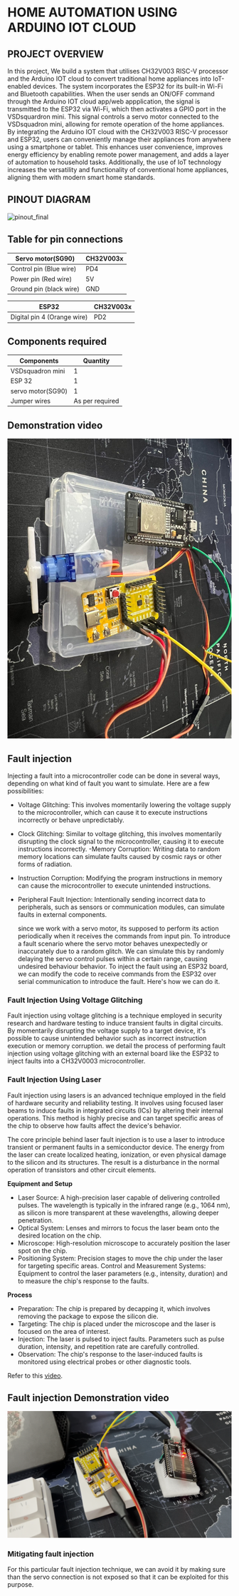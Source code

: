 # HOME AUTOMATION USING ARDUINO IOT CLOUD 

## PROJECT OVERVIEW
  In this project, We build a system that utilises CH32V003 RISC-V processor and the Arduino IOT cloud to convert traditional home appliances into IoT-enabled devices. The system incorporates the ESP32 for its built-in Wi-Fi and Bluetooth capabilities. When the user sends an ON/OFF command through the Arduino IOT cloud app/web appplication, the signal is transmitted to the ESP32 via Wi-Fi, which then activates a GPIO port in the VSDsquardron mini. This signal controls a servo motor connected to the VSDsquadron mini, allowing for remote operation of the home appliances.  By integrating the Arduino IOT cloud with the CH32V003 RISC-V processor and ESP32, users can conveniently manage their appliances from anywhere using a smartphone or tablet. This enhances user convenience, improves energy efficiency by enabling remote power management, and adds a layer of automation to household tasks. Additionally, the use of IoT technology increases the versatility and functionality of conventional home appliances, aligning them with modern smart home standards.

## PINOUT DIAGRAM
![pinout_final](https://github.com/sathyanarayanat/VSD-Squadron-mini-internship/assets/71438522/7affb808-8237-4dcd-a462-842e7524d752)


## Table for pin connections

| Servo motor(SG90)  | CH32V003x |
| ------------- | ------------- |
| Control pin (Blue wire) | PD4 |
| Power pin (Red wire)  | 5V |
| Ground pin (black wire) | GND |

| ESP32 | CH32V003x |
| ------------- | ------------- |
| Digital pin 4 (Orange wire) | PD2 |

## Components required
| Components| Quantity |
| ------------- | ------------- |
| VSDsquadron mini | 1 |
| ESP 32  | 1 |
| servo motor(SG90) | 1 |
| Jumper wires | As per required |

## Demonstration video
[![Demonstration video](images/demo_photo.jpg)](https://drive.google.com/file/d/16y3WWIxM0j3iQrkFy_5D158Ioe6KJkg4/view?usp=sharing)

## Fault injection

  Injecting a fault into a microcontroller code can be done in several ways, depending on what kind of fault you want to simulate. Here are a few possibilities:

- Voltage Glitching: This involves momentarily lowering the voltage supply to the microcontroller, which can cause it to execute instructions incorrectly or behave unpredictably.

- Clock Glitching: Similar to voltage glitching, this involves momentarily disrupting the clock signal to the microcontroller, causing it to execute instructions incorrectly.
-Memory Corruption: Writing data to random memory locations can simulate faults caused by cosmic rays or other forms of radiation.

- Instruction Corruption: Modifying the program instructions in memory can cause the microcontroller to execute unintended instructions.

- Peripheral Fault Injection: Intentionally sending incorrect data to peripherals, such as sensors or communication modules, can simulate faults in external components.


  since we work with a servo motor, its supposed to perform its action periodically when it receives the commands from input pin. To introduce a fault scenario where the servo motor behaves unexpectedly or inaccurately due to a random glitch. We can simulate this by randomly delaying the servo control pulses within a certain range, causing undesired behaviour behavior. To inject the fault using an ESP32 board, we can modify the code to receive commands from the ESP32 over serial communication to introduce the fault. Here's how we can do it.

### Fault Injection Using Voltage Glitching

  Fault injection using voltage glitching is a technique employed in security research and hardware testing to induce transient faults in digital circuits. By momentarily disrupting the voltage supply to a target device, it's possible to cause unintended behavior such as incorrect instruction execution or memory corruption. we detail the process of performing fault injection using voltage glitching with an external board like the ESP32 to inject faults into a CH32V0003 microcontroller.

### Fault Injection Using Laser

  Fault injection using lasers is an advanced technique employed in the field of hardware security and reliability testing. It involves using focused laser beams to induce faults in integrated circuits (ICs) by altering their internal operations. This method is highly precise and can target specific areas of the chip to observe how faults affect the device's behavior.

  The core principle behind laser fault injection is to use a laser to introduce transient or permanent faults in a semiconductor device. The energy from the laser can create localized heating, ionization, or even physical damage to the silicon and its structures. The result is a disturbance in the normal operation of transistors and other circuit elements.

**Equipment and Setup**
- Laser Source: A high-precision laser capable of delivering controlled pulses. The wavelength is typically in the infrared range (e.g., 1064 nm), as silicon is more transparent at these wavelengths, allowing deeper penetration.
- Optical System: Lenses and mirrors to focus the laser beam onto the desired location on the chip.
- Microscope: High-resolution microscope to accurately position the laser spot on the chip.
- Positioning System: Precision stages to move the chip under the laser for targeting specific areas.
Control and Measurement Systems: Equipment to control the laser parameters (e.g., intensity, duration) and to measure the chip's response to the faults.

**Process**
- Preparation: The chip is prepared by decapping it, which involves removing the package to expose the silicon die.
- Targeting: The chip is placed under the microscope and the laser is focused on the area of interest.
- Injection: The laser is pulsed to inject faults. Parameters such as pulse duration, intensity, and repetition rate are carefully controlled.
- Observation: The chip's response to the laser-induced faults is monitored using electrical probes or other diagnostic tools.

Refer to this [video](https://youtu.be/s3f1zNpzINY?si=C5WTHMIiiGA5-gdB).

## Fault injection Demonstration video
[![Demonstration video](images/thumbnail.png)](https://drive.google.com/file/d/1ZjqXWocuHVGDlQ5_R-jQ433Gl6RUpgx6/view?usp=sharing)

### Mitigating fault injection
  For this particular fault injection technique, we can avoid it by making sure than the servo connection is not exposed so that it can be exploited for this purpose.
